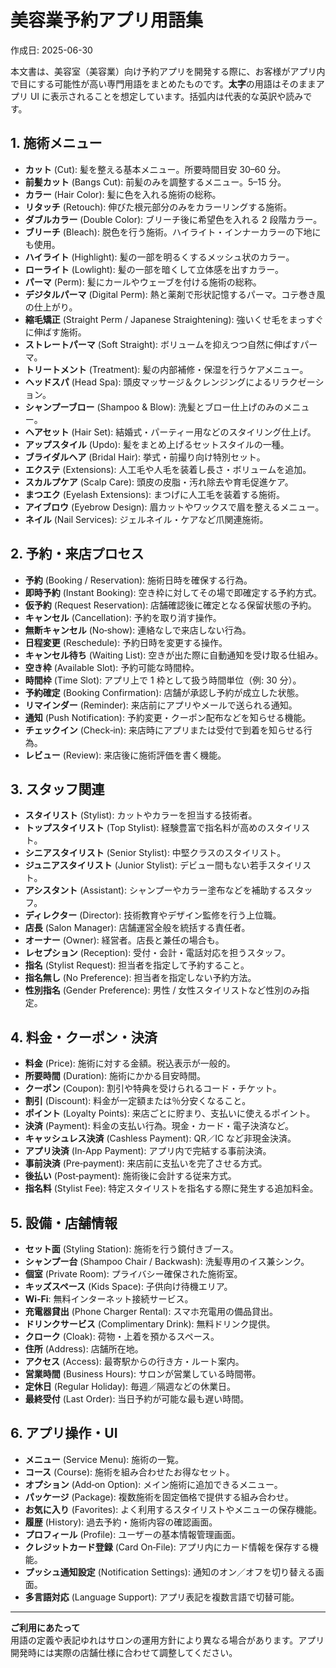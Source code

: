# 美容業予約アプリ用語集
作成日: 2025-06-30

本文書は、美容室（美容業）向け予約アプリを開発する際に、お客様がアプリ内で目にする可能性が高い専門用語をまとめたものです。**太字**の用語はそのままアプリ UI に表示されることを想定しています。括弧内は代表的な英訳や読みです。

## 1. 施術メニュー
- **カット** (Cut): 髪を整える基本メニュー。所要時間目安 30–60 分。
- **前髪カット** (Bangs Cut): 前髪のみを調整するメニュー。5–15 分。
- **カラー** (Hair Color): 髪に色を入れる施術の総称。
- **リタッチ** (Retouch): 伸びた根元部分のみをカラーリングする施術。
- **ダブルカラー** (Double Color): ブリーチ後に希望色を入れる 2 段階カラー。
- **ブリーチ** (Bleach): 脱色を行う施術。ハイライト・インナーカラーの下地にも使用。
- **ハイライト** (Highlight): 髪の一部を明るくするメッシュ状のカラー。
- **ローライト** (Lowlight): 髪の一部を暗くして立体感を出すカラー。
- **パーマ** (Perm): 髪にカールやウェーブを付ける施術の総称。
- **デジタルパーマ** (Digital Perm): 熱と薬剤で形状記憶するパーマ。コテ巻き風の仕上がり。
- **縮毛矯正** (Straight Perm / Japanese Straightening): 強いくせ毛をまっすぐに伸ばす施術。
- **ストレートパーマ** (Soft Straight): ボリュームを抑えつつ自然に伸ばすパーマ。
- **トリートメント** (Treatment): 髪の内部補修・保湿を行うケアメニュー。
- **ヘッドスパ** (Head Spa): 頭皮マッサージ＆クレンジングによるリラクゼーション。
- **シャンプーブロー** (Shampoo & Blow): 洗髪とブロー仕上げのみのメニュー。
- **ヘアセット** (Hair Set): 結婚式・パーティー用などのスタイリング仕上げ。
- **アップスタイル** (Updo): 髪をまとめ上げるセットスタイルの一種。
- **ブライダルヘア** (Bridal Hair): 挙式・前撮り向け特別セット。
- **エクステ** (Extensions): 人工毛や人毛を装着し長さ・ボリュームを追加。
- **スカルプケア** (Scalp Care): 頭皮の皮脂・汚れ除去や育毛促進ケア。
- **まつエク** (Eyelash Extensions): まつげに人工毛を装着する施術。
- **アイブロウ** (Eyebrow Design): 眉カットやワックスで眉を整えるメニュー。
- **ネイル** (Nail Services): ジェルネイル・ケアなど爪関連施術。

## 2. 予約・来店プロセス
- **予約** (Booking / Reservation): 施術日時を確保する行為。
- **即時予約** (Instant Booking): 空き枠に対してその場で即確定する予約方式。
- **仮予約** (Request Reservation): 店舗確認後に確定となる保留状態の予約。
- **キャンセル** (Cancellation): 予約を取り消す操作。
- **無断キャンセル** (No‑show): 連絡なしで来店しない行為。
- **日程変更** (Reschedule): 予約日時を変更する操作。
- **キャンセル待ち** (Waiting List): 空きが出た際に自動通知を受け取る仕組み。
- **空き枠** (Available Slot): 予約可能な時間枠。
- **時間枠** (Time Slot): アプリ上で 1 枠として扱う時間単位（例: 30 分）。
- **予約確定** (Booking Confirmation): 店舗が承認し予約が成立した状態。
- **リマインダー** (Reminder): 来店前にアプリやメールで送られる通知。
- **通知** (Push Notification): 予約変更・クーポン配布などを知らせる機能。
- **チェックイン** (Check‑in): 来店時にアプリまたは受付で到着を知らせる行為。
- **レビュー** (Review): 来店後に施術評価を書く機能。

## 3. スタッフ関連
- **スタイリスト** (Stylist): カットやカラーを担当する技術者。
- **トップスタイリスト** (Top Stylist): 経験豊富で指名料が高めのスタイリスト。
- **シニアスタイリスト** (Senior Stylist): 中堅クラスのスタイリスト。
- **ジュニアスタイリスト** (Junior Stylist): デビュー間もない若手スタイリスト。
- **アシスタント** (Assistant): シャンプーやカラー塗布などを補助するスタッフ。
- **ディレクター** (Director): 技術教育やデザイン監修を行う上位職。
- **店長** (Salon Manager): 店舗運営全般を統括する責任者。
- **オーナー** (Owner): 経営者。店長と兼任の場合も。
- **レセプション** (Reception): 受付・会計・電話対応を担うスタッフ。
- **指名** (Stylist Request): 担当者を指定して予約すること。
- **指名無し** (No Preference): 担当者を指定しない予約方法。
- **性別指名** (Gender Preference): 男性 / 女性スタイリストなど性別のみ指定。

## 4. 料金・クーポン・決済
- **料金** (Price): 施術に対する金額。税込表示が一般的。
- **所要時間** (Duration): 施術にかかる目安時間。
- **クーポン** (Coupon): 割引や特典を受けられるコード・チケット。
- **割引** (Discount): 料金が一定額または％分安くなること。
- **ポイント** (Loyalty Points): 来店ごとに貯まり、支払いに使えるポイント。
- **決済** (Payment): 料金の支払い行為。現金・カード・電子決済など。
- **キャッシュレス決済** (Cashless Payment): QR／IC など非現金決済。
- **アプリ決済** (In‑App Payment): アプリ内で完結する事前決済。
- **事前決済** (Pre‑payment): 来店前に支払いを完了させる方式。
- **後払い** (Post‑payment): 施術後に会計する従来方式。
- **指名料** (Stylist Fee): 特定スタイリストを指名する際に発生する追加料金。

## 5. 設備・店舗情報
- **セット面** (Styling Station): 施術を行う鏡付きブース。
- **シャンプー台** (Shampoo Chair / Backwash): 洗髪専用のイス兼シンク。
- **個室** (Private Room): プライバシー確保された施術室。
- **キッズスペース** (Kids Space): 子供向け待機エリア。
- **Wi‑Fi**: 無料インターネット接続サービス。
- **充電器貸出** (Phone Charger Rental): スマホ充電用の備品貸出。
- **ドリンクサービス** (Complimentary Drink): 無料ドリンク提供。
- **クローク** (Cloak): 荷物・上着を預かるスペース。
- **住所** (Address): 店舗所在地。
- **アクセス** (Access): 最寄駅からの行き方・ルート案内。
- **営業時間** (Business Hours): サロンが営業している時間帯。
- **定休日** (Regular Holiday): 毎週／隔週などの休業日。
- **最終受付** (Last Order): 当日予約が可能な最も遅い時間。

## 6. アプリ操作・UI
- **メニュー** (Service Menu): 施術の一覧。
- **コース** (Course): 施術を組み合わせたお得なセット。
- **オプション** (Add‑on Option): メイン施術に追加できるメニュー。
- **パッケージ** (Package): 複数施術を固定価格で提供する組み合わせ。
- **お気に入り** (Favorites): よく利用するスタイリストやメニューの保存機能。
- **履歴** (History): 過去予約・施術内容の確認画面。
- **プロフィール** (Profile): ユーザーの基本情報管理画面。
- **クレジットカード登録** (Card On‑File): アプリ内にカード情報を保存する機能。
- **プッシュ通知設定** (Notification Settings): 通知のオン／オフを切り替える画面。
- **多言語対応** (Language Support): アプリ表記を複数言語で切替可能。

---
**ご利用にあたって**  
用語の定義や表記ゆれはサロンの運用方針により異なる場合があります。アプリ開発時には実際の店舗仕様に合わせて調整してください。
